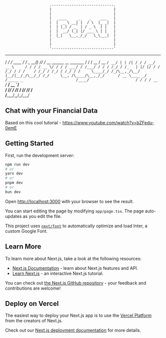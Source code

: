                         .----------------------------.
                        |                            |
                        |                            |
                        |   ____     _    _    ___   |
                        |  |  _ \ __| |  / \  |_ _|  |
                        |  | |_) / _` | / _ \  | |   |
                        |  |  __/ (_| |/ ___ \ | |   |
                        |  |_|   \__,_/_/   \_\___|  |
                        |                            |
                        |                            |
                        '----------------------------'
   ________          __             _ __  __                               
  / ____/ /_  ____ _/ /_  _      __(_) /_/ /_       __  ______  __  _______
 / /   / __ \/ __ `/ __/ | | /| / / / __/ __ \     / / / / __ \/ / / / ___/
/ /___/ / / / /_/ / /_   | |/ |/ / / /_/ / / /    / /_/ / /_/ / /_/ / /    
\____/_/ /_/\__,_/\__/   |__/|__/_/\__/_/ /_/     \__, /\____/\__,_/_/     
   / __ \____ _/ /_____ _                        /____/                    
  / / / / __ `/ __/ __ `/                                                  
 / /_/ / /_/ / /_/ /_/ /                                                   
/_____/\__,_/\__/\__,_/                                                    

## Chat with your Financial Data

Based on this cool tutorial - https://www.youtube.com/watch?v=bZFedu-0emE

## Getting Started

First, run the development server:

```bash
npm run dev
# or
yarn dev
# or
pnpm dev
# or
bun dev
```

Open [http://localhost:3000](http://localhost:3000) with your browser to see the result.

You can start editing the page by modifying `app/page.tsx`. The page auto-updates as you edit the file.

This project uses [`next/font`](https://nextjs.org/docs/basic-features/font-optimization) to automatically optimize and load Inter, a custom Google Font.

## Learn More

To learn more about Next.js, take a look at the following resources:

- [Next.js Documentation](https://nextjs.org/docs) - learn about Next.js features and API.
- [Learn Next.js](https://nextjs.org/learn) - an interactive Next.js tutorial.

You can check out [the Next.js GitHub repository](https://github.com/vercel/next.js/) - your feedback and contributions are welcome!

## Deploy on Vercel

The easiest way to deploy your Next.js app is to use the [Vercel Platform](https://vercel.com/new?utm_medium=default-template&filter=next.js&utm_source=create-next-app&utm_campaign=create-next-app-readme) from the creators of Next.js.

Check out our [Next.js deployment documentation](https://nextjs.org/docs/deployment) for more details.
